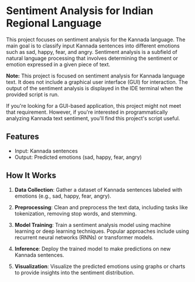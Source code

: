 # Sentiment Analysis for Indian Regional Language

This project focuses on sentiment analysis for the Kannada language. The main goal is to classify input Kannada sentences into different emotions such as sad, happy, fear, and angry. Sentiment analysis is a subfield of natural language processing that involves determining the sentiment or emotion expressed in a given piece of text.

**Note:** This project is focused on sentiment analysis for Kannada language text. It does not include a graphical user interface (GUI) for interaction. The output of the sentiment analysis is displayed in the IDE terminal when the provided script is run.

If you're looking for a GUI-based application, this project might not meet that requirement. However, if you're interested in programmatically analyzing Kannada text sentiment, you'll find this project's script useful.

## Features

- Input: Kannada sentences
- Output: Predicted emotions (sad, happy, fear, angry)

## How It Works

1. **Data Collection**: Gather a dataset of Kannada sentences labeled with emotions (e.g., sad, happy, fear, angry).

2. **Preprocessing**: Clean and preprocess the text data, including tasks like tokenization, removing stop words, and stemming.

3. **Model Training**: Train a sentiment analysis model using machine learning or deep learning techniques. Popular approaches include using recurrent neural networks (RNNs) or transformer models.

4. **Inference**: Deploy the trained model to make predictions on new Kannada sentences.

5. **Visualization**: Visualize the predicted emotions using graphs or charts to provide insights into the sentiment distribution.
